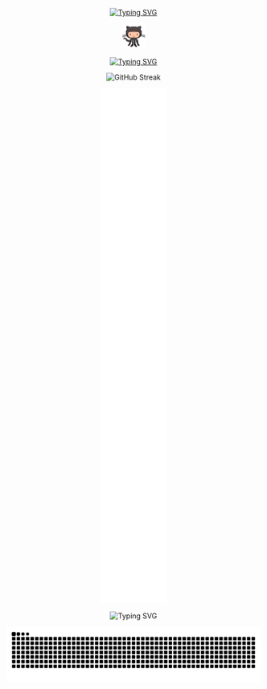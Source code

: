 <div align="center">
  <!-- Initial Section -->
  
  [![Typing SVG](https://readme-typing-svg.demolab.com?font=Fira+Code&size=34&duration=5000&pause=1000&center=true&repeat=true&width=435&lines=Hi%2C+I'm+Aditya+Singh)](https://github.com/EchoSingh) 
  <!-- Connect Section -->
  <img src="octocat.gif" alt="octocat" width="50" />
   
  [![Typing SVG](https://readme-typing-svg.demolab.com?font=Fira+Code&duration=2000&pause=8000&center=true&repeat=false&width=435&lines=Connect)](https://linktr.ee/Aditya.Singh.R)
  

  <!-- GitHub Streak Stats -->
  
  ![GitHub Streak](https://github-readme-streak-stats-seven-azure.vercel.app?user=EchoSingh&theme=tokyonight-duo&hide_border=true&short_numbers=true&date_format=j%20M%5B%20Y%5D&mode=weekly)

  <!-- GitHub Metrics -->
  
  ![GitHub Metrics](github-metrics-main.svg)

  <!-- Typing Animation -->
  
  ![Typing SVG](https://readme-typing-svg.demolab.com?font=Fira+Code&size=25&pause=1000&center=true&width=435&lines=Contributions+under+Attack+!!)

  <!-- GitHub Contribution Snake -->
  
  ![GitHub Contribution Snake](https://github.com/EchoSingh/EchoSingh/blob/output/snake2.svg)
  
</div>
